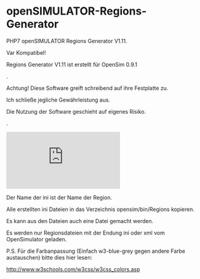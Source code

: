 # openSIMULATOR-Regions-Generator
PHP7 openSIMULATOR Regions Generator V1.11.

Var Kompatibel!

Regions Generator V1.11 ist erstellt für OpenSim 0.9.1

.

Achtung! Diese Software greift schreibend auf ihre Festplatte zu.

Ich schließe jegliche Gewährleistung aus.

Die Nutzung der Software geschieht auf eigenes Risiko.

.

![Title](http://virtual-talk.de/attachment.php?aid=2265)

Der Name der ini ist der Name der Region.

Alle erstellten ini Dateien in das Verzeichnis opensim/bin/Regions kopieren.

Es kann aus den Dateien auch eine Datei gemacht werden.

Es werden nur Regionsdateien mit der Endung ini oder xml vom OpenSimulator geladen.

P.S. Für die Farbanpassung (Einfach w3-blue-grey gegen andere Farbe austauschen) bitte dies hier lesen:

http://www.w3schools.com/w3css/w3css_colors.asp

